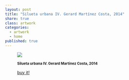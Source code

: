 ```yaml
---
layout: post
title: "Silueta urbana IV. Gerard Martínez Costa, 2014"
share: true
class: artwork
categories:
  - artwork
  - home
published: true
---
```


<figure class="text-center">
	<img src="http://www.inpocketart.com/wp-content/uploads/2014/07/4-silueta-urbana-iv-gerard-martinez-costa-2014-watermark.jpg">
	<figcaption>
		<p><small><strong>Silueta urbana IV. Gerard Martínez Costa, 2014</strong></small></p>
		<p><a href="http://www.inpocketart.com/product/silueta-urbana-iv-gerard-martinez-costa-2014/" class="btn btn-primary btn-lg"><i class="fa fa-credit-card"></i> buy it!</a></p>
	</figcaption>
</figure>